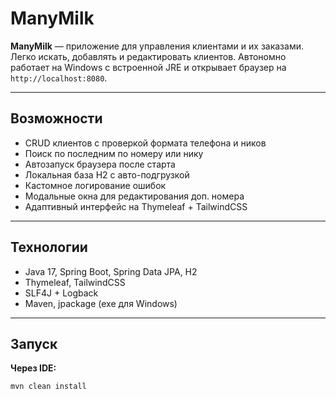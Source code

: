 # ManyMilk

**ManyMilk** — приложение для управления клиентами и их заказами. Легко искать, добавлять и редактировать клиентов. Автономно работает на Windows с встроенной JRE и открывает браузер на `http://localhost:8080`.

---

## Возможности

- CRUD клиентов с проверкой формата телефона и ников
- Поиск по последним по номеру или нику
- Автозапуск браузера после старта
- Локальная база H2 с авто-подгрузкой
- Кастомное логирование ошибок
- Модальные окна для редактирования доп. номера
- Адаптивный интерфейс на Thymeleaf + TailwindCSS

---

## Технологии

- Java 17, Spring Boot, Spring Data JPA, H2
- Thymeleaf, TailwindCSS
- SLF4J + Logback
- Maven, jpackage (exe для Windows)

---

## Запуск

**Через IDE:**  
```bash
mvn clean install
